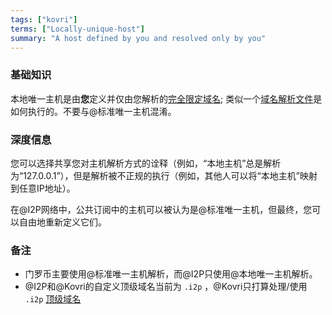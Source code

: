 ```yaml
---
tags: ["kovri"]
terms: ["Locally-unique-host"]
summary: "A host defined by you and resolved only by you"
---
```


### 基础知识

本地唯一主机是由**您**定义并仅由您解析的[完全限定域名](https://en.wikipedia.org/wiki/FQDN); 类似一个[域名解析文件](https://en.wikipedia.org/wiki/Hosts_(file))是如何执行的。不要与@标准唯一主机混淆。

### 深度信息

您可以选择共享您对主机解析方式的诠释（例如，“本地主机”总是解析为“127.0.0.1”），但是解析被不正规的执行（例如，其他人可以将“本地主机”映射到任意IP地址）。

在@I2P网络中，公共订阅中的主机可以被认为是@标准唯一主机，但最终，您可以自由地重新定义它们。

### 备注

- 门罗币主要使用@标准唯一主机解析，而@I2P只使用@本地唯一主机解析。
- @I2P和@Kovri的自定义顶级域名当前为 `.i2p` ，@Kovri只打算处理/使用 `.i2p` [顶级域名](https://en.wikipedia.org/wiki/Top_level_domain)
